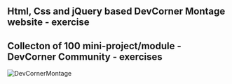 Html, Css and jQuery based DevCorner Montage website - exercise
---

## Collecton of 100 mini-project/module - DevCorner Community - exercises

![DevCornerMontage](https://github.com/r4nd3l/DevCornerMontage/blob/master/img/sample_main.gif)

